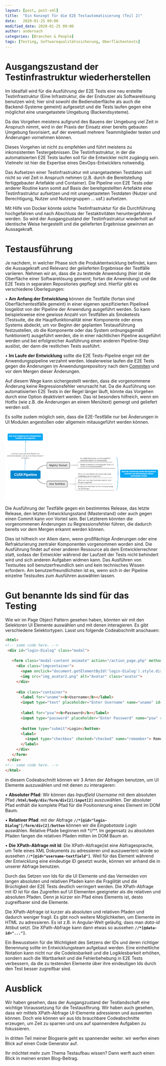 ```yaml
---
layout: [post, post-xml]                                                # Pflichtfeld. Nicht ändern!
title:  "Ein Konzept für die E2E Testautomatisierung (Teil 2)"          # Pflichtfeld. Bitte einen Titel für den Blog Post angeben.
date:   2020-01-25 09:00                                                # Pflichtfeld. Format "YYYY-MM-DD HH:MM". Muss für Veröffentlichung in der Vergangenheit liegen. (Für Preview egal)
modified_date: 2020-01-25 09:00
author: andernach                                                       # Pflichtfeld. Es muss in der "authors.yml" einen Eintrag mit diesem Namen geben.
categories: [Branchen & People]                                         # Pflichtfeld. Maximal eine der angegebenen Kategorien verwenden.
tags: [Testing, Softwarequalitätssicherung, Oberflächentests]           # Optional.
---
```

# Ausgangszustand der Testinfrastruktur wiederherstellen

Im Idealfall wird für die Ausführung der E2E Tests eine neu erstellte Testinfrastruktur (Eine Infrastruktur, die der Endnutzer als Softwarelösung benutzen wird; hier sind sowohl die Bedienoberfläche als auch die Backend-Systeme gemeint) aufgesetzt und die Tests laufen gegen eine möglichst eine unangetastete Umgebung (Backendsysteme).

Da das Vorgehen meistens aufgrund des Bauens der Umgebung viel Zeit in Anspruch nimmt, wird in der Praxis der Einsatz einer bereits gebauten Umgebung favorisiert, auf der eventuell mehrere Teammitglieder testen und Änderungen vornehmen können.


Dieses Vorgehen ist nicht zu empfehlen und führt meistens zu inkonsistenten Testergebnissen.
Die Testinfrastruktur, in der die automatisierten E2E Tests laufen soll für die Entwickler nicht zugängig sein. 
Vielmehr ist hier die Expertise eines DevOps-Entwicklers notwendig.


Das Aufsetzen einer Testinfrastruktur mit unangetasteten Testdaten soll nicht so viel Zeit in Anspruch nehmen (z.B. durch die Bereitstellung fertiggebauter Artefakte und Container).
Die Pipeline von E2E Tests oder anderer Routine kann somit auf Basis der bereitgestellten Artefakte eine Testinfrastruktur aufsetzen und mit unangetasteten Testdaten (Nutzer und Berechtigung, Nutzer und Nutzergruppen … usf.) aufsetzen.


Mit Hilfe von Docker könnte solche Testinfrastruktur für die Durchführung hochgefahren und nach Abschluss der Testaktivitäten heruntergefahren werden.
So wird der Ausgangzustand der Testinfrastruktur wiederholt auf identische Weise hergestellt und die gelieferten Ergebnisse gewinnen an Aussagekraft.

# Testausführung

Je nachdem, in welcher Phase sich die Produktentwicklung befindet, kann die Aussagekraft und Relevanz der gelieferten Ergebnisse der Testfälle variieren.
Nehmen wir an, dass die zu testende Anwendung (hier ist die Oberfläche einer Softwarelösung gemeint; fortan die Anwendung) und die E2E Tests in separaten Repositories gepflegt sind.
Hierfür gibt es verschiedene Überlegungen:

•	**Am Anfang der Entwicklung** können die Testfälle (fortan sind Oberflächentestfälle gemeint) in einer eigenen spezifizierten Pipeline4 losgelöst von der Pipeline der Anwendung ausgeführt werden.
So kann beispielsweise eine gewisse Anzahl von Testfällen als Smoketests (Testsuite, die die Hauptfunktionalität einer Komponente oder eines Systems abdeckt, um vor Beginn der geplanten Testausführung festzustellen, ob die Komponente oder das System ordnungsgemäß funktioniert) ausgeführt werden, die in einer nächtlichen Pipeline ausgeführt werden und bei erfolgreicher Ausführung einen anderen Pipeline-Step auslöst, der dann die restlichen Tests ausführt.

•	**Im Laufe der Entwicklung** sollte die E2E Tests-Pipeline enger mit der Anwendungspipeline verzahnt werden.
Idealerweise laufen die E2E Tests gegen die Änderungen im Anwendungsrepository nach dem [Commiten](https://git-scm.com/) und vor dem Mergen dieser Änderungen.


Auf diesem Wege  kann sichergestellt werden, dass die vorgenommene Änderung keine Regressionsfehler verursacht hat.
Da die Ausführung von automatisierten E2E Tests in der Regel länger läuft, könnte das Vorgehen durch eine Option deaktiviert werden.
Das ist besonders hilfreich, wenn ein Hotfix (wie z.B. die Änderungen an einem Menütext) gemergt und geliefert werden soll.

Es sollte zudem möglich sein, dass die E2E-Testfälle nur bei Änderungen in UI Modulen angestoßen oder allgemein mitausgeführt werden können.

![Pipeline Stages](/assets/images/posts/konzept-fuer-die-e2e-testautomatisierung/pipeline.png)      


Die Ausführung der Testfälle gegen ein bestimmtes Release, das letzte Release, den letzten Entwicklungsstand (Masterstand) oder auch gegen einen Commit kann von Vorteil sein.
Bei Letzterem könnten die vorgenommenen Änderungen zu Regressionsfehler führen, die dadurch bereits vor dem Mergen erkannt werden können.


Dies ist hilfreich vor Allem dann, wenn großflächige Änderungen oder eine Refrakturierung zentraler Komponenten vorgenommen worden sind. 
Die Ausführung findet auf einer anderen Ressource als dem Entwicklerrechner statt, sodass der Entwickler während der Laufzeit der Tests nicht behindert wird und sich anderen Aufgaben widmen kann.
Das Ausführen von Testsuites soll benutzerfreundlich sein und kein technisches Wissen erfordern.
Am benutzerfreundlichsten ist es, wenn sich in der Pipeline einzelne Testsuites zum Ausführen auswählen lassen.

# Gut benannte Ids sind für das Testing 

Wie wir im Page Object Pattern gesehen haben, könnten wir mit den Selektoren UI Elemente auswählen und mit denen interagieren.
Es gibt verschiedene Selektortypen. Lasst uns folgende Codeabschnitt anschauen:
```html
<html>
<!-- some code here. --> 
 <div id="login-Dialog" class="modal">
 
   <form class="modal-content animate" action="/action_page.php" method="post">
     <div class="imgcontainer">
       <span onclick="document.getElementById('login-Dialog').style.display='none'" class="close" title="Close Modal">&times;</span>
       <img src="img_avatar2.png" alt="Avatar" class="avatar">
     </div>
 
     <div class="container">
       <label for="uname"><b>Username</b></label>
       <input type="text" placeholder="Enter Username" name="uname" id="username-textfield"required>
 
       <label for="psw"><b>Password</b></label>
       <input type="password" placeholder="Enter Password" name="psw" required>
 
       <button type="submit">Login</button>
       <label>
         <input type="checkbox" checked="checked" name="remember"> Remember me
       </label>
     </div>
   </form>
 </div>
<!-- some code here. --> 
</html>
``` 
in diesem Codeabschnitt können wir 3 Arten der Abfragen benutzen, um UI Elemente auszuwählen und mit denen zu interagieren:


•	**Absoluter Pfad**: Wir können das *Inputfield Username* mit dem absoluten Pfad **`/html/body/div/form/div[2]/input[2]`** auszuwählen. 
Der absoluter Pfad enthält die komplete Pfad für die Positionierung eines Element im DOM Baum.


•	**Relativer Pfad**: mit der Abfrage **`//*[@id="login-Dialog"]/form/div[2]/button`** können wir die *Eingabetaste Login* auswählen.
Relative Pfade beginnen mit *//**.
Im gegensatz zu absoluten Pfaden fangen die relativen Pfaden mitten im DOM Baum an.


•	**Die XPath-Abfrage mit Id**: Die XPath-Abfrage(ist eine Abfragesprache, um Teile eines XML Dokuments zu adressieren und auszuwerten) würde so aussehen **`//*[@id="username-textfield"]`**.
Weil für das Element während der Entwicklung eine eindeutige ID gesetzt wurde, können wir anhand die in unserer Abfrage benutzen.
 
Durch das Setzen von Ids für die UI Elemente und das Vermeiden von langen absoluten und relativen Pfaden kann die Fragilität und die Brüchigkeit der E2E Tests deutlich verringert werden.
Die XPath-Abfrage mit ID ist für das Zugreifen auf UI Elementen geeigneter als die relativen und absoluten Pfaden.
Denn je kürzer ein Pfad eines Elements ist, desto zugreifbarer sind die Elemente.


Die XPath-Abfrage ist kurzer als absoluten und relativen Pfaden und dadurch weniger fragil. 
Es gibt noch weitere Möglichkeiten, um Elemente im HTML zu adressieren.
Es ist z.B. in Angular-Welt geläufig, dass man *data-id* Attibut setzt. Die XPath-Abfrage kann dann etwas so aussehen **`//*[@data-id="..."]`**. 

 
Ein Bewusstsein für die Wichtigkeit des Setzens der IDs und deren richtiger Benennung sollte im Entwicklungsteam aufgebaut werden.
Eine einheitliche Notation kann nicht nur die Codelesbarkeit und die Logiklesbarkeit erhöhen, sondern auch die Wartbarkeit und die Fehlerbehebung in E2E Tests verbessern, da die zu testenden Elemente über ihre eindeutigen Ids durch den Test besser zugreifbar sind. 

# Ausblick

Wir haben gesehen, dass der Ausgangzustand der Testlandschaft eine wichtige Voraussetzung für die Testausfhrung.
Wir haben auch gesehen, dass wir mittels XPath-Abfrage UI-Elemente adressieren und auswerten können.
Doch wie können wir aus Ids brauchbare Codeabschnitte erzeugen, um Zeit zu sparren und uns auf spannendere Aufgaben zu fokussieren.

In dritten Teil meiner Blogserie geht es spannender weiter. 
wir werfen einen Blick auf einen Code Generator auf.

Ihr möchtet mehr zum Thema Testaufbau wissen? Dann werft auch einen Blick in meinen ersten Blog-Beitrag.   
